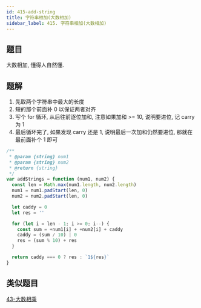 ```yaml
---
id: 415-add-string
title: 字符串相加(大数相加)
sidebar_label: 415. 字符串相加(大数相加)
---
```


## 题目

大数相加, 懂得人自然懂.

## 题解

1. 先取两个字符串中最大的长度
2. 短的那个前面补 0 以保证两者对齐
3. 写个 for 循环, 从后往前逐位加和, 注意如果加和 >= 10, 说明要进位, 记 carry 为 1
4. 最后循环完了, 如果发现 carry 还是 1, 说明最后一次加和仍然要进位, 那就在最前面补个 1 即可

```js
/**
 * @param {string} num1
 * @param {string} num2
 * @return {string}
 */
var addStrings = function (num1, num2) {
  const len = Math.max(num1.length, num2.length)
  num1 = num1.padStart(len, 0)
  num2 = num2.padStart(len, 0)

  let caddy = 0
  let res = ''

  for (let i = len - 1; i >= 0; i--) {
    const sum = +num1[i] + +num2[i] + caddy
    caddy = (sum / 10) | 0
    res = (sum % 10) + res
  }

  return caddy === 0 ? res : `1${res}`
}
```

## 类似题目

[43-大数相乘](../medium/43-multiply.md)
